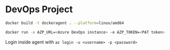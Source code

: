 # DevOps Project

```sh
docker build -t dockeragent . --platform=linux/amd64 

docker run -e AZP_URL=<Azure DevOps instance> -e AZP_TOKEN=<PAT token> -e AZP_AGENT_NAME=mydockeragent -v /var/run/docker.sock:/var/run/docker.sock --privileged dockeragent

```

Login inside agent with `az login -u <username> -p <password>`
